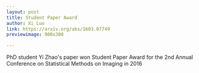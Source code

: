 ```yaml
---
layout: post
title: Student Paper Award
author: Xi Luo
link: https://arxiv.org/abs/1603.07749
previewimage: 900x300

---
```


PhD student Yi Zhao's paper won Student Paper Award for the 2nd Annual Conference on Statistical Methods on Imaging in 2016
